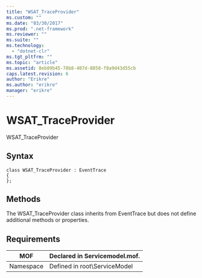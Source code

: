 ```yaml
---
title: "WSAT_TraceProvider"
ms.custom: ""
ms.date: "03/30/2017"
ms.prod: ".net-framework"
ms.reviewer: ""
ms.suite: ""
ms.technology: 
  - "dotnet-clr"
ms.tgt_pltfrm: ""
ms.topic: "article"
ms.assetid: 8eb89b45-78b8-407d-8858-f8a9d43d55cb
caps.latest.revision: 6
author: "Erikre"
ms.author: "erikre"
manager: "erikre"
---
```

# WSAT_TraceProvider
WSAT_TraceProvider  
  
## Syntax  
  
```  
class WSAT_TraceProvider : EventTrace  
{  
};  
```  
  
## Methods  
 The WSAT_TraceProvider class inherits from EventTrace but does not define additional methods or properties.  
  
## Requirements  
  
|MOF|Declared in Servicemodel.mof.|  
|---------|-----------------------------------|  
|Namespace|Defined in root\ServiceModel|
